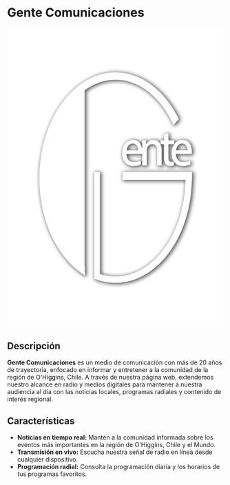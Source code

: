 # Gente Comunicaciones

![Gente Comunicaciones Logo](/public/logo-blanco.png)

## Descripción

**Gente Comunicaciones** es un medio de comunicación con más de 20 años de trayectoria, enfocado en informar y entretener a la comunidad de la región de O'Higgins, Chile. A través de nuestra página web, extendemos nuestro alcance en radio y medios digitales para mantener a nuestra audiencia al día con las noticias locales, programas radiales y contenido de interés regional.

## Características

- **Noticias en tiempo real:** Mantén a la comunidad informada sobre los eventos más importantes en la región de O'Higgins, Chile y el Mundo.
- **Transmisión en vivo:** Escucha nuestra señal de radio en línea desde cualquier dispositivo.
- **Programación radial:** Consulta la programación diaria y los horarios de tus programas favoritos.